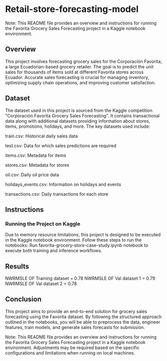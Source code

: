 # Retail-store-forecasting-model
Note: This README file provides an overview and instructions for running the Favorita Grocery Sales Forecasting project in a Kaggle notebook environment.

## Overview
This project involves forecasting grocery sales for the Corporación Favorita, a large Ecuadorian-based grocery retailer. The goal is to predict the unit sales for thousands of items sold at different Favorita stores across Ecuador. Accurate sales forecasting is crucial for managing inventory, optimizing supply chain operations, and improving customer satisfaction.

## Dataset
The dataset used in this project is sourced from the Kaggle competition "Corporación Favorita Grocery Sales Forecasting". It contains transactional data along with additional datasets providing information about stores, items, promotions, holidays, and more. The key datasets used include:

train.csv: Historical daily sales data

test.csv: Data for which sales predictions are required

items.csv: Metadata for items

stores.csv: Metadata for stores

oil.csv: Daily oil price data

holidays_events.csv: Information on holidays and events

transactions.csv: Daily transactions for each store

## Instructions

### Running the Project on Kaggle
Due to memory resource limitations, this project is designed to be executed in the Kaggle notebook environment. Follow these steps to run the notebooks:
Run favorita-grocery-store-case-study.ipynb notebook to execute both training and inference workflows.

## Results

NWRMSLE OF Training dataset = 0.78
NWRMSLE OF Val dataset 1 = 0.79
NWRMSLE OF Val dataset 2 = 0.78

## Conclusion
This project aims to provide an end-to-end solution for grocery sales forecasting using the Favorita dataset. By following the structured approach outlined in the notebooks, you will be able to preprocess the data, engineer features, train models, and generate sales forecasts for submission.


Note: This README file provides an overview and instructions for running the Favorita Grocery Sales Forecasting project in a Kaggle notebook environment. Adjustments may be required based on the specific configurations and limitations when running on local machines.

